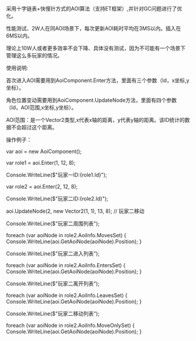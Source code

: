 采用十字链表+快慢针方式的AOI算法（支持ET框架）,并针对GC问题进行了优化。

性能测试、2W人在同AOI场景下，每次更新AOI耗时平均在3MS以内。插入在6MS以内。

理论上10W人或者更多效率不会下降、具体没有测试，因为不可能有一个场景下管理这么多玩家的情况。

使用说明:

首次进入AOI需要用到AoiComponent.Enter方法，里面有三个参数（Id，x坐标,y坐标）。

角色位置变动需要用到AoiComponent.UpdateNode方法，里面有四个参数（Id，AOI范围,x坐标,y坐标）。

AOI范围：是一个Vector2类型,x代表x轴的距离，y代表y轴的距离。该ID统计的数据不会超过这个距离。

操作例子：

var aoi = new AoiComponent();

var role1 = aoi.Enter(1, 12, 8);

Console.WriteLine($"玩家一ID:{role1.Id}");

var role2 = aoi.Enter(2, 12, 8);

Console.WriteLine($"玩家二ID:{role2.Id}");

aoi.UpdateNode(2, new Vector2(1, 1), 13, 8);  // 玩家二移动

Console.WriteLine($"玩家二周围列表");
            
foreach (var aoiNode in role2.AoiInfo.MovesSet)
{
    Console.WriteLine(aoi.GetAoiNode(aoiNode).Position);
}
            
Console.WriteLine($"玩家二进入列表");
            
foreach (var aoiNode in role2.AoiInfo.EntersSet)
{
    Console.WriteLine(aoi.GetAoiNode(aoiNode).Position);
}
            
Console.WriteLine($"玩家二离开列表");
            
foreach (var aoiNode in role2.AoiInfo.LeavesSet)
{
    Console.WriteLine(aoi.GetAoiNode(aoiNode).Position);
}
            
Console.WriteLine($"玩家二移动列表");
            
foreach (var aoiNode in role2.AoiInfo.MoveOnlySet)
{
    Console.WriteLine(aoi.GetAoiNode(aoiNode).Position);
}

